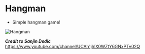 # Hangman

- Simple hangman game!

![Hangman](https://github.com/fergussmyth/Hangman/blob/main/HANGMAN.kpg)










__*Credit to Sanjin Dedic*__ https://www.youtube.com/channel/UCAh1jhlX0WZtY6GNxPTv02Q

